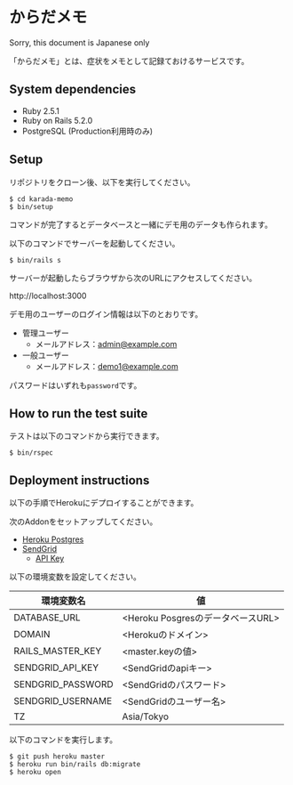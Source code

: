 # からだメモ

Sorry, this document is Japanese only

「からだメモ」とは、症状をメモとして記録ておけるサービスです。

## System dependencies

* Ruby 2.5.1
* Ruby on Rails 5.2.0
* PostgreSQL (Production利用時のみ)

## Setup

リポジトリをクローン後、以下を実行してください。
```
$ cd karada-memo
$ bin/setup
```
コマンドが完了するとデータベースと一緒にデモ用のデータも作られます。

以下のコマンドでサーバーを起動してください。
```
$ bin/rails s
```
サーバーが起動したらブラウザから次のURLにアクセスしてください。

http://localhost:3000

デモ用のユーザーのログイン情報は以下のとおりです。
* 管理ユーザー
  * メールアドレス：admin@example.com
* 一般ユーザー
  * メールアドレス：demo1@example.com

パスワードはいずれも`password`です。

## How to run the test suite

テストは以下のコマンドから実行できます。
```
$ bin/rspec
```

## Deployment instructions

以下の手順でHerokuにデプロイすることができます。

次のAddonをセットアップしてください。

* [Heroku Postgres](https://devcenter.heroku.com/articles/heroku-postgresql)
* [SendGrid](https://elements.heroku.com/addons/sendgrid)
  * [API Key](https://sendgrid.kke.co.jp/docs/User_Manual_JP/Settings/api_keys.html)
  
以下の環境変数を設定してください。

| 環境変数名 | 値 |
----|----
| DATABASE_URL | <Heroku PosgresのデータベースURL> |
| DOMAIN | <Herokuのドメイン> |
| RAILS_MASTER_KEY | <master.keyの値> |
| SENDGRID_API_KEY | <SendGridのapiキー> |
| SENDGRID_PASSWORD | <SendGridのパスワード> |
| SENDGRID_USERNAME | <SendGridのユーザー名> |
| TZ | Asia/Tokyo |

以下のコマンドを実行します。
```
$ git push heroku master
$ heroku run bin/rails db:migrate
$ heroku open
```

